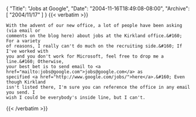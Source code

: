 {
  "Title": "Jobs at Google",
  "Date": "2004-11-16T18:49:08-08:00",
  "Archive": [
    "2004/11/17"
  ]
}
{{< verbatim >}}

    With the advent of our new office, a lot of people have been asking (via email or
    comments on the blog here) about jobs at the Kirkland office.&#160; For a variety
    of reasons, I really can't do much on the recruiting side.&#160; If I've worked with
    you and you don't work for Microsoft, feel free to drop me a line.&#160; Otherwise,
    your best bet is to send email to <a href="mailto:jobs@google.com">jobs@google.com</a> as
    specified <a href="http://www.google.com/jobs/">here</a>.&#160; Even though Kirkland
    isn't listed there, I'm sure you can reference the office in any email you send. I
    wish I could be everybody's inside line, but I can't.
{{< /verbatim >}}
